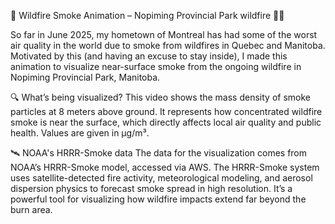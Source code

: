 🚨 Wildfire Smoke Animation – Nopiming Provincial Park wildfire 🌲🔥

So far in June 2025, my hometown of Montreal has had some of the worst air quality in the world due to smoke from wildfires in Quebec and Manitoba. Motivated by this (and having an excuse to stay inside), I made this animation to visualize near-surface smoke from the ongoing wildfire in Nopiming Provincial Park, Manitoba.

🔍 What’s being visualized?
This video shows the mass density of smoke particles at 8 meters above ground. It represents how concentrated wildfire smoke is near the surface, which directly affects local air quality and public health. Values are given in µg/m³.

🛰️ NOAA's HRRR-Smoke data
The data for the visualization comes from NOAA’s HRRR-Smoke model, accessed via AWS. The HRRR-Smoke system uses satellite-detected fire activity, meteorological modeling, and aerosol dispersion physics to forecast smoke spread in high resolution. It’s a powerful tool for visualizing how wildfire impacts extend far beyond the burn area.
